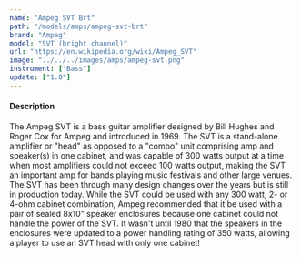 ```yaml
---
name: "Ampeg SVT Brt"
path: "/models/amps/ampeg-svt-brt"
brand: "Ampeg"
model: "SVT (bright channel)"
url: "https://en.wikipedia.org/wiki/Ampeg_SVT"
image: "../../../images/amps/ampeg-svt.png"
instrument: ["Bass"]
update: ["1.0"]
---
```


#### Description
The Ampeg SVT is a bass guitar amplifier designed by Bill Hughes and Roger Cox for Ampeg and introduced in 1969. The SVT is a stand-alone amplifier or "head" as opposed to a "combo" unit comprising amp and speaker(s) in one cabinet, and was capable of 300 watts output at a time when most amplifiers could not exceed 100 watts output, making the SVT an important amp for bands playing music festivals and other large venues. The SVT has been through many design changes over the years but is still in production today. While the SVT could be used with any 300 watt, 2- or 4-ohm cabinet combination, Ampeg recommended that it be used with a pair of sealed 8x10" speaker enclosures because one cabinet could not handle the power of the SVT. It wasn't until 1980 that the speakers in the enclosures were updated to a power handling rating of 350 watts, allowing a player to use an SVT head with only one cabinet!
